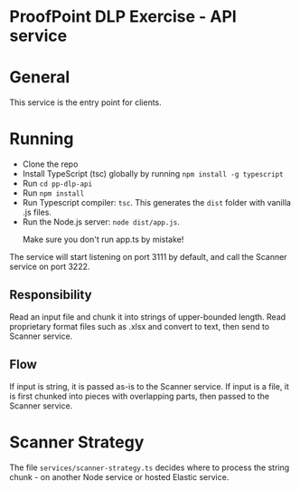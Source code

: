 # ProofPoint DLP Exercise - API service

# General

This service is the entry point for clients.

# Running
- Clone the repo
- Install TypeScript (tsc) globally by running `npm install -g typescript`
- Run `cd pp-dlp-api`
- Run `npm install`
- Run Typescript compiler: `tsc`. This generates the `dist` folder with vanilla .js files.
- Run the Node.js server: `node dist/app.js`. <p>Make sure you don't run app.ts by mistake!

The service will start listening on port 3111 by default, and call the Scanner service on port 3222.

## Responsibility
Read an input file and chunk it into strings of upper-bounded length.
Read proprietary format files such as .xlsx and convert to text, then send to Scanner service.

## Flow
If input is string, it is passed as-is to the Scanner service.
If input is a file, it is first chunked into pieces with overlapping parts, then passed to the Scanner service.

# Scanner Strategy

The file `services/scanner-strategy.ts` decides where to process the string chunk - on another Node service or hosted Elastic service.

